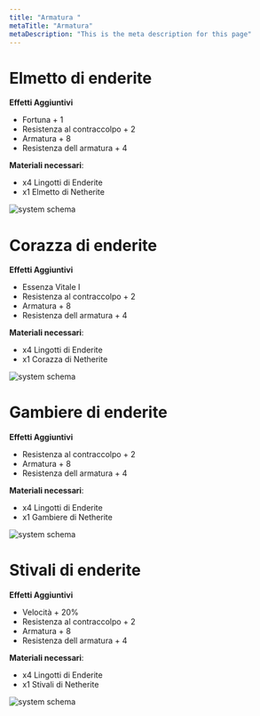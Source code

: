 ```yaml
---
title: "Armatura "
metaTitle: "Armatura"
metaDescription: "This is the meta description for this page"
---
```

# Elmetto di enderite
**Effetti Aggiuntivi**
- Fortuna + 1
- Resistenza al contraccolpo + 2
- Armatura + 8
- Resistenza dell armatura + 4

**Materiali necessari**:
- x4 Lingotti di Enderite
- x1 Elmetto di Netherite

![system schema](https://i.imgur.com/0GyC1Cc.png)

# Corazza di enderite
**Effetti Aggiuntivi**
- Essenza Vitale I
- Resistenza al contraccolpo + 2
- Armatura + 8
- Resistenza dell armatura + 4

**Materiali necessari**:
- x4 Lingotti di Enderite
- x1 Corazza di Netherite

![system schema](https://i.imgur.com/R3M08hc.png)

# Gambiere di enderite
**Effetti Aggiuntivi**
- Resistenza al contraccolpo + 2
- Armatura + 8
- Resistenza dell armatura + 4

**Materiali necessari**:
- x4 Lingotti di Enderite
- x1 Gambiere di Netherite

![system schema](https://i.imgur.com/o4IxcLA.png)

# Stivali di enderite
**Effetti Aggiuntivi**
- Velocità + 20%
- Resistenza al contraccolpo + 2
- Armatura + 8
- Resistenza dell armatura + 4

**Materiali necessari**:
- x4 Lingotti di Enderite
- x1 Stivali di Netherite

![system schema](https://i.imgur.com/013x4f9.png)
